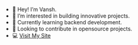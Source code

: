 - 👋 Hey! I’m Vansh.
- 👀 I’m interested in building innovative projects.
- 🌱 Currently learning backend development.
- 💞️ Looking to contribute in opensource projects.
- 💻 [Visit My Site](https://vansh-portfolio-v1.vercel.app/)
